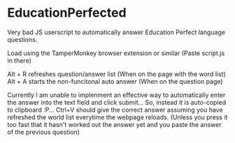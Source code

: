 # EducationPerfected
Very bad JS userscript to automatically answer Education Perfect language questions.


Load using the TamperMonkey browser extension or similar (Paste script.js in there)

Alt + R refreshes question/answer list (When on the page with the word list)
Alt + A starts the non-funcitonal auto answer (When on the question page)


Currently I am unable to implenment an effective way to automatically enter the answer into the text field and click submit...
So, instead it is auto-copied to clipboard :P... Ctrl+V should give the correct answer assuming you have refreshed the world list everytime the webpage reloads. (Unless you press it too fast that it hasn't worked out the answer yet and you paste the answer of the previous question)
